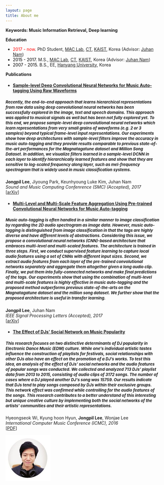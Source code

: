 ```yaml
---
layout: page
title: About me 
---
```



<strong>Keywords: Music Information Retrieval, Deep learning</strong>

<strong>Education</strong>
<ul>
  <li><font color="red">2017 - now</font>. PhD Student, <a href="http://mac.kaist.ac.kr/">MAC Lab</a>, <a href="https://ct.kaist.ac.kr/main.php?">CT</a>, <a href="http://www.kaist.ac.kr/html/en/">KAIST</a>, Korea (Advisor: <a href="http://mac.kaist.ac.kr/~juhan/?">Juhan Nam</a>)</li>
  <li><font color="black">2015 - 2017</font>. M.S., <a href="http://mac.kaist.ac.kr/">MAC Lab</a>, <a href="https://ct.kaist.ac.kr/main.php?">CT</a>, <a href="http://www.kaist.ac.kr/html/en/">KAIST</a>, Korea (Advisor: <a href="http://mac.kaist.ac.kr/~juhan/?">Juhan Nam</a>)</li>
  <li><font color="black">2007 - 2015</font>. B.S., EE, <a href="http://www.hanyang.ac.kr/web/eng">Hanyang University</a>, Korea</li>
</ul>

<strong>Publications</strong>

<p>	
	<h4>
		<ul>
  			<li><a href="https://jongpillee.github.io/research/music/auto-tagging/2017/06/05/Sample-level-Deep-Convolutional-Neural-Networks-for-Music-Auto-tagging-Using-Raw-Waveforms.html">Sample-level Deep Convolutional Neural Networks for Music Auto-tagging Using Raw Waveforms</a></li>
  		</ul>
	</h4>
	<h5>
		<font size="2">Recently, the end-to-end approach that learns hierarchical representations from raw data using deep convolutional neural networks has been successfully explored in the image, text and speech domains. This approach was applied to musical signals as well but has been not fully explored yet. To this end, we propose sample-level deep convolutional neural networks which learn representations from very small grains of waveforms (e.g. 2 or 3 samples) beyond typical frame-level input representations. Our experiments show how deep architectures with sample-level filters improve the accuracy in music auto-tagging and they provide results comparable to previous state-of-the-art performances for the Magnatagatune dataset and Million Song Dataset. In addition, we visualize filters learned in a sample-level DCNN in each layer to identify hierarchically learned features and show that they are sensitive to log-scaled frequency along layer, such as mel-frequency spectrogram that is widely used in music classification systems.</font>
	</h5>
	<strong>Jongpil Lee</strong>, Jiyoung Park, Keunhyoung Luke Kim, Juhan Nam<br>
	<i>Sound and Music Computing Confenrence (SMC) (Accepted), 2017</i> <br> [<a href="https://arxiv.org/abs/1703.01789" target="_blank">arXiv</a>] 
</p>

<p>	
	<h4>
		<ul>
  			<li><a href="https://jongpillee.github.io/research/music/auto-tagging/2017/03/05/Multi-Level-and-Multi-Scale-Feature-Aggregation-Using-Pre-trained-Convolutional-Neural-Networks-for-Music-Auto-tagging.html">Multi-Level and Multi-Scale Feature Aggregation Using Pre-trained Convolutional Neural Networks for Music Auto-tagging</a></li>
  		</ul>
	</h4>
	<h5>
		<font size="2">Music auto-tagging is often handled in a similar manner to image classification by regarding the 2D audio spectrogram as image data. However, music auto-tagging is distinguished from image classification in that the tags are highly diverse and have different levels of abstractions. Considering this issue, we propose a convolutional neural networks (CNN)-based architecture that embraces multi-level and multi-scaled features. The architecture is trained in three steps. First, we conduct supervised feature learning to capture local audio features using a set of CNNs with different input sizes. Second, we extract audio features from each layer of the pre-trained convolutional networks separately and aggregate them altogether given a long audio clip. Finally, we put them into fully-connected networks and make final predictions of the tags. Our experiments show that using the combination of multi-level and multi-scale features is highly effective in music auto-tagging and the proposed method outperforms previous state-of-the-arts on the Magnatagatune dataset and the million song dataset. We further show that the proposed architecture is useful in transfer learning.</font>
	</h5>
	<strong>Jongpil Lee</strong>, Juhan Nam<br>
	<i>IEEE Signal Processing Letters (Accepted), 2017</i> <br> [<a href="https://arxiv.org/abs/1703.01793" target="_blank">arXiv</a>] 
</p>


<p>	
	<h4>
		<ul>
  			<li><a href="https://jongpillee.github.io/research/edm/djs-socialnetwork/2016/11/05/The-Effect-of-DJs-Social-Network-on-Music-Popularity.html">The Effect of DJs’ Social Network on Music Popularity</a></li>
  		</ul>
	</h4>
	<h5>
		<font size="2">This research focuses on two distinctive determinants of DJ popularity in Electronic Dance Music (EDM) culture. While one's individual artistic tastes influence the construction of playlists for festivals, social relationships with other DJs also have an effect on the promotion of a DJ’s works. To test this idea, an analysis of the effect of DJs’ social networks and the audio features of popular songs was conducted. We collected and analyzed 713 DJs’ playlist data from 2013 to 2015, consisting of audio clips of 3172 songs. The number of cases where a DJ played another DJ's song was 15759. Our results indicate that DJs tend to play songs composed by DJs within their exclusive groups. This network effect was confirmed while controlling for the audio features of the songs. This research contributes to a better understand of this interesting but unique creative culture by implementing both the social networks of the artists’ communities and their artistic representations.</font>
	</h5>
	Hyeongseok Wi, Kyung hoon Hyun, <strong>Jongpil Lee</strong>, Wonjae Lee<br>
	<i>International Computer Music Conference (ICMC), 2016</i> <br> [<a href="assets/images/The effect of DJ's social networks on music popularity.pdf" target="_blank">PDF</a>] 
</p>


<span class="image left">
			<img src="assets/images/profile.png" title="Real Time Image Saliency for Black Box Classifiers" alt="Real Time Image Saliency for Black Box Classifiers" >
		</span>